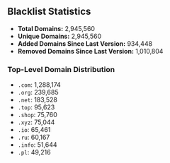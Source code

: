 ## Blacklist Statistics

- **Total Domains:** 2,945,560
- **Unique Domains:** 2,945,560
- **Added Domains Since Last Version:** 934,448
- **Removed Domains Since Last Version:** 1,010,804

### Top-Level Domain Distribution

-  `.com`: 1,288,174
-  `.org`: 239,685
-  `.net`: 183,528
-  `.top`: 95,623
-  `.shop`: 75,760
-  `.xyz`: 75,044
-  `.io`: 65,461
-  `.ru`: 60,167
-  `.info`: 51,644
-  `.pl`: 49,216
